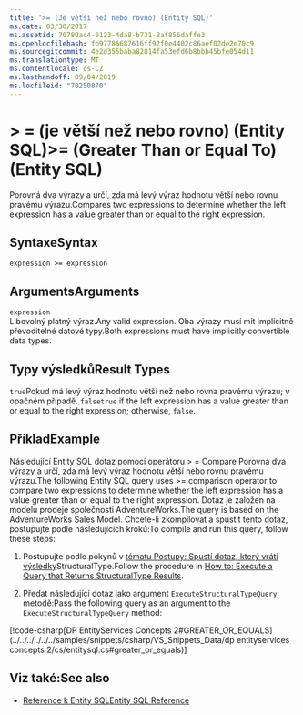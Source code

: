 ```yaml
---
title: '>= (Je větší než nebo rovno) (Entity SQL)'
ms.date: 03/30/2017
ms.assetid: 70780ac4-0123-4da8-b731-8af856daffe3
ms.openlocfilehash: fb97786687616ff92f0e4402c86aef02de2e70c9
ms.sourcegitcommit: 4e2d355baba82814fa53efd6b8bbb45bfe054d11
ms.translationtype: MT
ms.contentlocale: cs-CZ
ms.lasthandoff: 09/04/2019
ms.locfileid: "70250870"
---
```

# <a name="-greater-than-or-equal-to-entity-sql"></a><span data-ttu-id="395b8-102">> = (je větší než nebo rovno) (Entity SQL)</span><span class="sxs-lookup"><span data-stu-id="395b8-102">>= (Greater Than or Equal To) (Entity SQL)</span></span>
<span data-ttu-id="395b8-103">Porovná dva výrazy a určí, zda má levý výraz hodnotu větší nebo rovnu pravému výrazu.</span><span class="sxs-lookup"><span data-stu-id="395b8-103">Compares two expressions to determine whether the left expression has a value greater than or equal to the right expression.</span></span>  
  
## <a name="syntax"></a><span data-ttu-id="395b8-104">Syntaxe</span><span class="sxs-lookup"><span data-stu-id="395b8-104">Syntax</span></span>  
  
```  
expression >= expression  
```  
  
## <a name="arguments"></a><span data-ttu-id="395b8-105">Arguments</span><span class="sxs-lookup"><span data-stu-id="395b8-105">Arguments</span></span>  
 `expression`  
 <span data-ttu-id="395b8-106">Libovolný platný výraz.</span><span class="sxs-lookup"><span data-stu-id="395b8-106">Any valid expression.</span></span> <span data-ttu-id="395b8-107">Oba výrazy musí mít implicitně převoditelné datové typy.</span><span class="sxs-lookup"><span data-stu-id="395b8-107">Both expressions must have implicitly convertible data types.</span></span>  
  
## <a name="result-types"></a><span data-ttu-id="395b8-108">Typy výsledků</span><span class="sxs-lookup"><span data-stu-id="395b8-108">Result Types</span></span>  
 <span data-ttu-id="395b8-109">`true`Pokud má levý výraz hodnotu větší než nebo rovna pravému výrazu; v opačném případě. `false`</span><span class="sxs-lookup"><span data-stu-id="395b8-109">`true` if the left expression has a value greater than or equal to the right expression; otherwise, `false`.</span></span>  
  
## <a name="example"></a><span data-ttu-id="395b8-110">Příklad</span><span class="sxs-lookup"><span data-stu-id="395b8-110">Example</span></span>  
 <span data-ttu-id="395b8-111">Následující Entity SQL dotaz pomocí operátoru > = Compare Porovná dva výrazy a určí, zda má levý výraz hodnotu větší nebo rovnu pravému výrazu.</span><span class="sxs-lookup"><span data-stu-id="395b8-111">The following Entity SQL query uses >= comparison operator to compare two expressions to determine whether the left expression has a value greater than or equal to the right expression.</span></span> <span data-ttu-id="395b8-112">Dotaz je založen na modelu prodeje společnosti AdventureWorks.</span><span class="sxs-lookup"><span data-stu-id="395b8-112">The query is based on the AdventureWorks Sales Model.</span></span> <span data-ttu-id="395b8-113">Chcete-li zkompilovat a spustit tento dotaz, postupujte podle následujících kroků:</span><span class="sxs-lookup"><span data-stu-id="395b8-113">To compile and run this query, follow these steps:</span></span>  
  
1. <span data-ttu-id="395b8-114">Postupujte podle pokynů v [tématu Postupy: Spustí dotaz, který vrátí výsledky](../how-to-execute-a-query-that-returns-structuraltype-results.md)StructuralType.</span><span class="sxs-lookup"><span data-stu-id="395b8-114">Follow the procedure in [How to: Execute a Query that Returns StructuralType Results](../how-to-execute-a-query-that-returns-structuraltype-results.md).</span></span>  
  
2. <span data-ttu-id="395b8-115">Předat následující dotaz jako argument `ExecuteStructuralTypeQuery` metodě:</span><span class="sxs-lookup"><span data-stu-id="395b8-115">Pass the following query as an argument to the `ExecuteStructuralTypeQuery` method:</span></span>  
  
 [!code-csharp[DP EntityServices Concepts 2#GREATER_OR_EQUALS](../../../../../../samples/snippets/csharp/VS_Snippets_Data/dp entityservices concepts 2/cs/entitysql.cs#greater_or_equals)]  
  
## <a name="see-also"></a><span data-ttu-id="395b8-116">Viz také:</span><span class="sxs-lookup"><span data-stu-id="395b8-116">See also</span></span>

- [<span data-ttu-id="395b8-117">Reference k Entity SQL</span><span class="sxs-lookup"><span data-stu-id="395b8-117">Entity SQL Reference</span></span>](entity-sql-reference.md)
